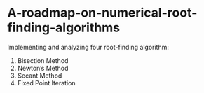 # A-roadmap-on-numerical-root-finding-algorithms
Implementing and analyzing four root-finding algorithm:
1. Bisection Method
2. Newton’s Method
3. Secant Method
4. Fixed Point Iteration
